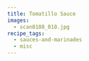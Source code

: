 ```yaml
---
title: Tomatillo Sauce
images:
  - scan0108_010.jpg
recipe_tags:
  - sauces-and-marinades
  - misc
---
```

